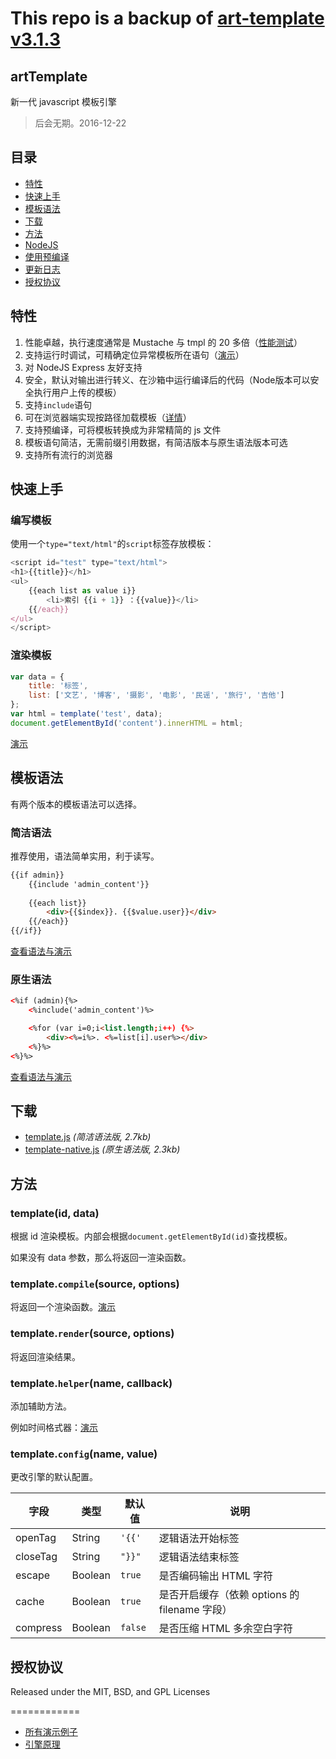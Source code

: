 # This repo is a backup of [art-template v3.1.3](https://github.com/aui/art-template/tree/3.1.0) 
## artTemplate

新一代 javascript 模板引擎

> 后会无期。2016-12-22

##      	目录

*	[特性](#特性)
*	[快速上手](#快速上手)
*	[模板语法](#模板语法)
*	[下载](#下载)
*	[方法](#方法)
*	[NodeJS](#nodejs)
*	[使用预编译](#使用预编译)
*	[更新日志](#更新日志)
*	[授权协议](#授权协议)

##	特性

1.	性能卓越，执行速度通常是 Mustache 与 tmpl 的 20 多倍（[性能测试](https://visamz.github.io/art-template/test/test-speed.html)）
2.	支持运行时调试，可精确定位异常模板所在语句（[演示](https://visamz.github.io/art-template/demo/debug.html)）
3.	对 NodeJS Express 友好支持
4.	安全，默认对输出进行转义、在沙箱中运行编译后的代码（Node版本可以安全执行用户上传的模板）
5.	支持`include`语句
6.	可在浏览器端实现按路径加载模板（[详情](#使用预编译)）
7.	支持预编译，可将模板转换成为非常精简的 js 文件
8.	模板语句简洁，无需前缀引用数据，有简洁版本与原生语法版本可选
9.	支持所有流行的浏览器

## 快速上手

### 编写模板

使用一个`type="text/html"`的`script`标签存放模板：
```js
<script id="test" type="text/html">
<h1>{{title}}</h1>
<ul>
    {{each list as value i}}
        <li>索引 {{i + 1}} ：{{value}}</li>
    {{/each}}
</ul>
</script>
```
### 渲染模板
```js
var data = {
    title: '标签',
    list: ['文艺', '博客', '摄影', '电影', '民谣', '旅行', '吉他']
};
var html = template('test', data);
document.getElementById('content').innerHTML = html;
```

[演示](https://visamz.github.io/art-template/demo/basic.html)

##	模板语法

有两个版本的模板语法可以选择。

###	简洁语法

推荐使用，语法简单实用，利于读写。
```html
{{if admin}}
    {{include 'admin_content'}}
    
    {{each list}}
        <div>{{$index}}. {{$value.user}}</div>
    {{/each}}
{{/if}}
```
[查看语法与演示](https://github.com/aui/artTemplate/wiki/syntax:simple)

###	原生语法
```html
<%if (admin){%>
    <%include('admin_content')%>

    <%for (var i=0;i<list.length;i++) {%>
        <div><%=i%>. <%=list[i].user%></div>
    <%}%>
<%}%>
```
[查看语法与演示](https://github.com/aui/artTemplate/wiki/syntax:native)

##	下载

* [template.js](https://raw.github.com/visamz/art-template/master/dist/template.js) *(简洁语法版, 2.7kb)* 
* [template-native.js](https://raw.github.com/visamz/art-template/master/dist/template-native.js) *(原生语法版, 2.3kb)*

## 方法

###	template(id, data)

根据 id 渲染模板。内部会根据`document.getElementById(id)`查找模板。

如果没有 data 参数，那么将返回一渲染函数。

###	template.`compile`(source, options)

将返回一个渲染函数。[演示](https://visamz.github.io/art-template/demo/compile.html)

###	template.`render`(source, options)

将返回渲染结果。

###	template.`helper`(name, callback)

添加辅助方法。

例如时间格式器：[演示](https://visamz.github.io/art-template/demo/helper.html)

###	template.`config`(name, value)

更改引擎的默认配置。

字段 | 类型 | 默认值| 说明
------------ | ------------- | ------------ | ------------
openTag | String | `'{{'` | 逻辑语法开始标签
closeTag | String | `"}}"` | 逻辑语法结束标签
escape | Boolean | `true` | 是否编码输出 HTML 字符
cache | Boolean | `true` | 是否开启缓存（依赖 options 的 filename 字段）
compress | Boolean | `false` | 是否压缩 HTML 多余空白字符

## 授权协议

Released under the MIT, BSD, and GPL Licenses

============

* [所有演示例子](https://visamz.github.io/art-template/demo/index.html) 
* [引擎原理](http://cdc.tencent.com/?p=5723)

